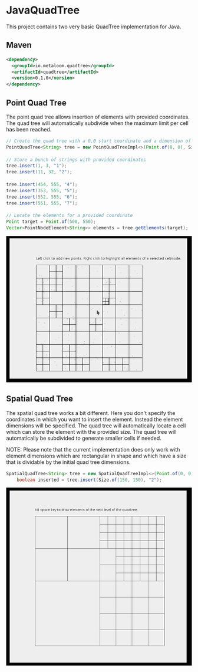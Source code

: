 # JavaQuadTree

This project contains two very basic QuadTree implementation for Java.

## Maven

```xml
<dependency>
  <groupId>io.metaloom.quadtree</groupId>
  <artifactId>quadtree</artifactId>
  <version>0.1.0</version>
</dependency>
```


## Point Quad Tree

The point quad tree allows insertion of elements with provided coordinates. The quad tree will automatically subdivide when the maximum limit per cell has been reached.

```java
// Create the quad tree with a 0,0 start coordinate and a dimension of 600x600
PointQuadTree<String> tree = new PointQuadTreeImpl<>(Point.of(0, 0), Size.of(600, 600));

// Store a bunch of strings with provided coordinates
tree.insert(1, 3, "1");
tree.insert(11, 32, "2");

tree.insert(454, 555, "4");
tree.insert(353, 555, "5");
tree.insert(552, 555, "6");
tree.insert(551, 555, "7");

// Locate the elements for a provided coordinate
Point target = Point.of(500, 550);
Vector<PointNodeElement<String>> elements = tree.getElements(target);
```

![PointQuadTree](examples/PointDemo.gif)

## Spatial Quad Tree

The spatial quad tree works a bit different. Here you don't specify the coordinates in which you want to insert the element. Instead the element dimensions will be specified. The quad tree will automatically locate a cell which can store the element with the provided size. The quad tree will automatically be subdivided to generate smaller cells if needed.

NOTE: Please note that the current implementation does only work with element dimensions which are rectangular in shape and which have a size that is dividable by the initial quad tree dimensions. 

```java
SpatialQuadTree<String> tree = new SpatialQuadTreeImpl<>(Point.of(0, 0), Size.of(600, 600));
	boolean inserted = tree.insert(Size.of(150, 150), "2");
```

![SpatialQuadTree](examples/SpatialDemo.gif)